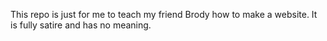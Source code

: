 This repo is just for me to teach my friend Brody how to make a website. It is fully satire and has no meaning.
